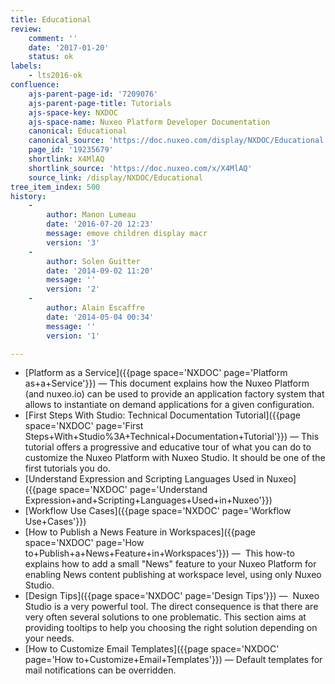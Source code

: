 ```yaml
---
title: Educational
review:
    comment: ''
    date: '2017-01-20'
    status: ok
labels:
    - lts2016-ok
confluence:
    ajs-parent-page-id: '7209076'
    ajs-parent-page-title: Tutorials
    ajs-space-key: NXDOC
    ajs-space-name: Nuxeo Platform Developer Documentation
    canonical: Educational
    canonical_source: 'https://doc.nuxeo.com/display/NXDOC/Educational'
    page_id: '19235679'
    shortlink: X4MlAQ
    shortlink_source: 'https://doc.nuxeo.com/x/X4MlAQ'
    source_link: /display/NXDOC/Educational
tree_item_index: 500
history:
    -
        author: Manon Lumeau
        date: '2016-07-20 12:23'
        message: emove children display macr
        version: '3'
    -
        author: Solen Guitter
        date: '2014-09-02 11:20'
        message: ''
        version: '2'
    -
        author: Alain Escaffre
        date: '2014-05-04 00:34'
        message: ''
        version: '1'

---
```

*   [Platform as a Service]({{page space='NXDOC' page='Platform as+a+Service'}})&nbsp;&mdash;&nbsp;This document explains how the Nuxeo Platform (and nuxeo.io) can be used to provide an application factory system that allows to instantiate on demand applications for a given configuration.
*   [First Steps With Studio: Technical Documentation Tutorial]({{page space='NXDOC' page='First Steps+With+Studio%3A+Technical+Documentation+Tutorial'}})&nbsp;&mdash;&nbsp;This tutorial offers a progressive and educative tour of what you can do to customize the Nuxeo Platform with Nuxeo Studio. It should be one of the first tutorials you do.
*   [Understand Expression and Scripting Languages Used in Nuxeo]({{page space='NXDOC' page='Understand Expression+and+Scripting+Languages+Used+in+Nuxeo'}})
*   [Workflow Use Cases]({{page space='NXDOC' page='Workflow Use+Cases'}})
*   [How to Publish a News Feature in Workspaces]({{page space='NXDOC' page='How to+Publish+a+News+Feature+in+Workspaces'}})&nbsp;&mdash;&nbsp; This how-to explains how to add a&nbsp;small "News" feature to your Nuxeo Platform for enabling News content publishing at workspace level, using only Nuxeo Studio.
*   [Design Tips]({{page space='NXDOC' page='Design Tips'}})&nbsp;&mdash;&nbsp; Nuxeo Studio is a very powerful tool. The direct consequence is that there are very often several solutions to one problematic. This section aims at providing tooltips to help you choosing the right solution depending on your needs.
*   [How to Customize Email Templates]({{page space='NXDOC' page='How to+Customize+Email+Templates'}})&nbsp;&mdash;&nbsp;Default templates for mail notifications can be overridden. 

